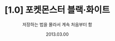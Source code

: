 ---
id: 1
title: "[1.0] 포켓몬스터 블랙·화이트"
subtitle: "저장하는 법을 몰라서 계속 처음부터 함"
date: "2013.03.00"
thumbnail: "포켓몬스터블랙앤화이트.webp"
---